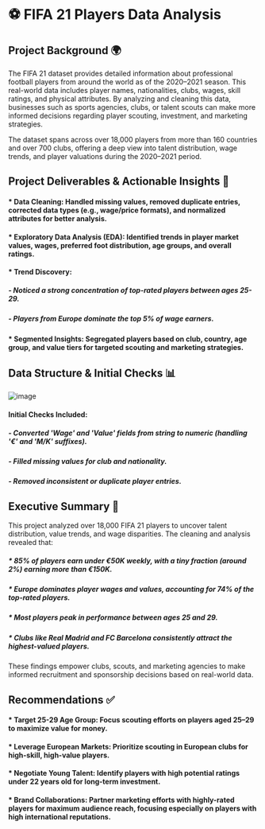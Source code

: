 # ⚽ FIFA 21 Players Data Analysis
## Project Background 🌍
The FIFA 21 dataset provides detailed information about professional football players from around the world as of the 2020–2021 season. This real-world data includes player names, nationalities, clubs, wages, skill ratings, and physical attributes. By analyzing and cleaning this data, businesses such as sports agencies, clubs, or talent scouts can make more informed decisions regarding player scouting, investment, and marketing strategies.

The dataset spans across over 18,000 players from more than 160 countries and over 700 clubs, offering a deep view into talent distribution, wage trends, and player valuations during the 2020–2021 period.

## Project Deliverables & Actionable Insights 🎯
#### * Data Cleaning: Handled missing values, removed duplicate entries, corrected data types (e.g., wage/price formats), and normalized attributes for better analysis.
#### * Exploratory Data Analysis (EDA): Identified trends in player market values, wages, preferred foot distribution, age groups, and overall ratings.
#### * Trend Discovery:
##### - Noticed a strong concentration of top-rated players between ages 25-29.
##### - Players from Europe dominate the top 5% of wage earners.
#### * Segmented Insights: Segregated players based on club, country, age group, and value tiers for targeted scouting and marketing strategies.
## Data Structure & Initial Checks 📊

![image](https://github.com/user-attachments/assets/8f703054-beb7-43da-9976-dcca136a65b2)


#### Initial Checks Included:
##### - Converted 'Wage' and 'Value' fields from string to numeric (handling '€' and 'M/K' suffixes).
##### - Filled missing values for club and nationality.
##### - Removed inconsistent or duplicate player entries.
## Executive Summary 📑
This project analyzed over 18,000 FIFA 21 players to uncover talent distribution, value trends, and wage disparities. The cleaning and analysis revealed that:

##### * 85% of players earn under €50K weekly, with a tiny fraction (around 2%) earning more than €150K.
##### * Europe dominates player wages and values, accounting for 74% of the top-rated players.
##### * Most players peak in performance between ages 25 and 29.
##### * Clubs like Real Madrid and FC Barcelona consistently attract the highest-valued players.
These findings empower clubs, scouts, and marketing agencies to make informed recruitment and sponsorship decisions based on real-world data.

## Recommendations ✅
#### * Target 25-29 Age Group: Focus scouting efforts on players aged 25–29 to maximize value for money.
#### * Leverage European Markets: Prioritize scouting in European clubs for high-skill, high-value players.
#### * Negotiate Young Talent: Identify players with high potential ratings under 22 years old for long-term investment.
#### * Brand Collaborations: Partner marketing efforts with highly-rated players for maximum audience reach, focusing especially on players with high international reputations.
